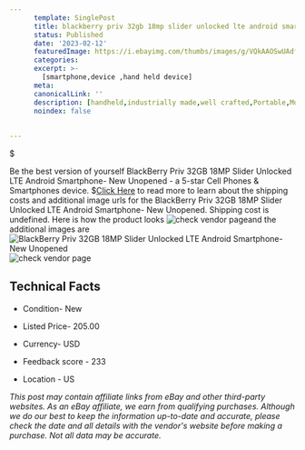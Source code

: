 ```yaml
---
      template: SinglePost
      title: blackberry priv 32gb 18mp slider unlocked lte android smartphone new unopened
      status: Published
      date: '2023-02-12'
      featuredImage: https://i.ebayimg.com/thumbs/images/g/VQkAAOSwUAdf3GEe/s-l225.jpg
      categories: 
      excerpt: >-
        [smartphone,device ,hand held device]
      meta:
      canonicalLink: ''
      description: [handheld,industrially made,well crafted,Portable,Mobile,Compact,Convenient,Lightweight,Maneuverable,Man-portable,Miniature,Carriable,Hand-held,Light,Holdable,Transportable,Mobile device,Pocket-sized,On-the-go,Wireless,Cordless,Compact size,Convenient size, smartphone,device ,hand held device]
      noindex: false
      
        
---
```

$

Be the best version of yourself BlackBerry Priv 32GB 18MP Slider Unlocked LTE Android Smartphone- New Unopened - a 5-star Cell Phones & Smartphones device.
$[Click Here](https://www.ebay.com/itm/404052312501?var=673934526275&hash=item5e136501b5%3Ag%3AVQkAAOSwUAdf3GEe&mkevt=1&mkcid=1&mkrid=711-53200-19255-0&campid=%253CePNCampaignId%253E&customid=%253CreferenceId%253E&toolid=10049) to read more to learn about the shipping costs and additional image urls for the BlackBerry Priv 32GB 18MP Slider Unlocked LTE Android Smartphone- New Unopened. Shipping cost is undefined. Here is how the product looks ![check vendor page](https://i.ebayimg.com/thumbs/images/g/VQkAAOSwUAdf3GEe/s-l225.jpg)and the additional images are![BlackBerry Priv 32GB 18MP Slider Unlocked LTE Android Smartphone- New Unopened](https://i.ebayimg.com/images/g/VQkAAOSwUAdf3GEe/s-l1200.jpg)![check vendor page](https://origin-galleryplus.ebayimg.com/ws/web/404052312501_2_0_1/225x225.jpg,https://origin-galleryplus.ebayimg.com/ws/web/404052312501_3_0_1/225x225.jpg,https://origin-galleryplus.ebayimg.com/ws/web/404052312501_4_0_1/225x225.jpg,https://origin-galleryplus.ebayimg.com/ws/web/404052312501_5_0_1/225x225.jpg,https://origin-galleryplus.ebayimg.com/ws/web/404052312501_6_0_1/225x225.jpg,https://origin-galleryplus.ebayimg.com/ws/web/404052312501_7_0_1/225x225.jpg,https://origin-galleryplus.ebayimg.com/ws/web/404052312501_8_0_1/225x225.jpg,https://origin-galleryplus.ebayimg.com/ws/web/404052312501_9_0_1/225x225.jpg,https://origin-galleryplus.ebayimg.com/ws/web/404052312501_10_0_1/225x225.jpg,https://origin-galleryplus.ebayimg.com/ws/web/404052312501_11_0_1/225x225.jpg,https://origin-galleryplus.ebayimg.com/ws/web/404052312501_12_0_1/225x225.jpg,https://origin-galleryplus.ebayimg.com/ws/web/404052312501_13_0_1/225x225.jpg,https://origin-galleryplus.ebayimg.com/ws/web/404052312501_14_0_1/225x225.jpg,https://origin-galleryplus.ebayimg.com/ws/web/404052312501_15_0_1/225x225.jpg,https://origin-galleryplus.ebayimg.com/ws/web/404052312501_16_0_1/225x225.jpg,https://origin-galleryplus.ebayimg.com/ws/web/404052312501_17_0_1/225x225.jpg)



 ## Technical Facts 



     
      

 - Condition- New 


      

 - Listed Price- 205.00 


      

 - Currency- USD 


      

 - Feedback score - 233 


      

 - Location - US 


      
      

 *_This post may contain affiliate links from eBay and other third-party websites. As an eBay affiliate, we earn from qualifying purchases. Although we do our best to keep the information up-to-date and accurate, please check the date and all details with the vendor's website before making a purchase. Not all data may be accurate._*






